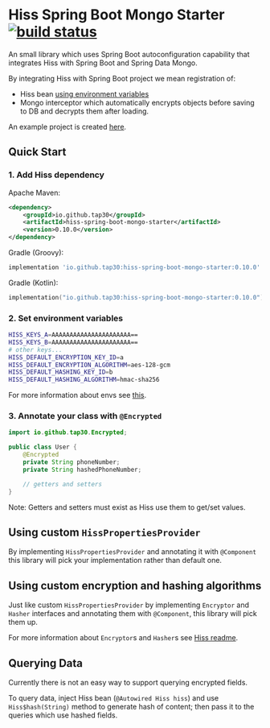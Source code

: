 # Hiss Spring Boot Mongo Starter [![build status](https://github.com/Tap30/hiss-spring-boot-mongo-starter/actions/workflows/build.yml/badge.svg?branch=main)](https://github.com/Tap30/hiss-spring-boot-mongo-starter/actions/workflows/build.yml)

An small library which uses Spring Boot autoconfiguration capability that integrates Hiss with Spring Boot and Spring Data Mongo.

By integrating Hiss with Spring Boot project we mean registration of:
- Hiss bean [using environment variables](https://github.com/Tap30/hiss?tab=readme-ov-file#creating-properties-from-environment-variables)
- Mongo interceptor which automatically encrypts objects before saving to DB and decrypts them after loading.

An example project is created [here](https://github.com/mkay1375/spring-with-hiss-example).

## Quick Start

### 1. Add Hiss dependency

Apache Maven:
```xml
<dependency>
    <groupId>io.github.tap30</groupId>
    <artifactId>hiss-spring-boot-mongo-starter</artifactId>
    <version>0.10.0</version>
</dependency>
```

Gradle (Groovy):
```groovy
implementation 'io.github.tap30:hiss-spring-boot-mongo-starter:0.10.0'
```

Gradle (Kotlin):
```kotlin
implementation("io.github.tap30:hiss-spring-boot-mongo-starter:0.10.0")
```

### 2. Set environment variables

```bash
HISS_KEYS_A=AAAAAAAAAAAAAAAAAAAAAA==
HISS_KEYS_B=AAAAAAAAAAAAAAAAAAAAAA==
# other keys...
HISS_DEFAULT_ENCRYPTION_KEY_ID=a
HISS_DEFAULT_ENCRYPTION_ALGORITHM=aes-128-gcm
HISS_DEFAULT_HASHING_KEY_ID=b
HISS_DEFAULT_HASHING_ALGORITHM=hmac-sha256
```

For more information about envs see
[this](https://github.com/Tap30/hiss?tab=readme-ov-file#creating-properties-from-environment-variables).

### 3. Annotate your class with `@Encrypted`

```java
import io.github.tap30.Encrypted;

public class User {
    @Encrypted
    private String phoneNumber;
    private String hashedPhoneNumber;

    // getters and setters
}
```

Note: Getters and setters must exist as Hiss use them to get/set values.

## Using custom `HissPropertiesProvider`

By implementing `HissPropertiesProvider` and annotating it with `@Component`
this library will pick your implementation rather than default one.

## Using custom encryption and hashing algorithms

Just like custom `HissPropertiesProvider` by implementing `Encryptor` and `Hasher` interfaces
and annotating them with `@Component`, this library will pick them up.

For more information about `Encryptor`s and `Hasher`s see [Hiss readme](https://github.com/Tap30/hiss?tab=readme-ov-file#supported-algorithms).

## Querying Data

Currently there is not an easy way to support querying encrypted fields.

To query data, inject Hiss bean (`@Autowired Hiss hiss`)
and use `Hiss$hash(String)` method to generate hash of content;
then pass it to the queries which use hashed fields.
